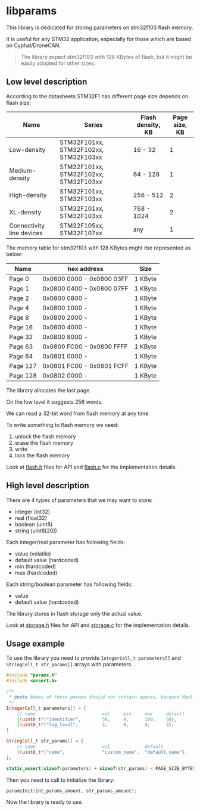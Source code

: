 # libparams

This library is dedicated for storing parameters on stm32f103 flash memory.

It is useful for any STM32 application, especially for those which are based on Cyphal/DroneCAN.

> The library expect stm32f103 with 128 KBytes of flash, but it might be easily adopted for other sizes.

## Low level description

According to the datasheets STM32F1 has different page size depends on flash size:

| Name | Series | Flash density, KB | Page size, KB |
| ---- | ------ | ----------------- | ------------- |
| Low-density | STM32F101xx, STM32F102xx, STM32F103xx | 16 - 32 | 1 |
| Medium-density | STM32F101xx, STM32F102xx, STM32F103xx | 64 - 128 | 1 |
| High-density | STM32F101xx, STM32F103xx | 256 - 512 | 2 |
| XL-density | STM32F101xx, STM32F103xx | 768 - 1024 | 2 |
| Connectivity line devices | STM32F105xx, STM32F107xx | any | 1 |

The memory table for stm32f103 with 128 KBytes might rbe represented as below:

| Name    | hex address               | Size        |
| ------- | ------------------------- | ----------- |
| Page 0  | 0x0800 0000 - 0x0800 03FF | 1 KByte     |
| Page 1  | 0x0800 0400 - 0x0800 07FF | 1 KByte     |
| Page 2  | 0x0800 0800 -             | 1 KByte     |
| Page 4  | 0x0800 1000 -             | 1 KByte     |
| Page 8  | 0x0800 2000 -             | 1 KByte     |
| Page 16 | 0x0800 4000 -             | 1 KByte     |
| Page 32 | 0x0800 8000 -             | 1 KByte     |
| Page 63 | 0x0800 FC00 - 0x0800 FFFF | 1 KByte     |
| Page 64 | 0x0801 0000 -             | 1 KByte     |
| Page 127| 0x0801 FC00 - 0x0801 FCFF | 1 KByte     |
| Page 128| 0x0802 0000 -             | 1 KByte     |

The library allocates the last page.

On the low level it suggests 256 words.

We can read a 32-bit word from flash memory at any time.

To write something to flash memory we need:
1. unlock the flash memory
2. erase the flash memory
3. write
4. lock the flash memory

Look at [flash.h](flash.h) files for API and [flash.c](flash.c) for the implementation details.

## High level description

There are 4 types of parameters that we may want to store:
- integer (int32)
- real (float32)
- boolean (uint8)
- string (uint8[20])

Each integer/real parameter has following fields:
- value (volatile)
- default value (hardcoded)
- min (hardcoded)
- max (hardcoded)

Each string/boolean parameter has following fields:
- value
- default value (hardcoded)

The library stores in flash storage only the actual value.

Look at [storage.h](storage.h) files for API and [storage.c](storage.c) for the implementation details.

## Usage example

To use the library you need to provide `IntegerCell_t parameters[]` and `StringCell_t str_params[]` arrays with parameters.

```c++
#include "params.h"
#include <assert.h>

/**
 * @note Names of these params should not contain spaces, because Mavlink console can't handle them
 */
IntegerCell_t parameters[] = {
    // name                         val     min     max     default
    {(uint8_t*)"identifier",        50,     0,      100,    50},
    {(uint8_t*)"log_level",         3,      0,      4,      3},
}

StringCell_t str_params[] = {
    // name                         val             default
    {(uint8_t*)"name",              "custom_name",  "default_name"},
};

static_assert(sizeof(parameters) + sizeof(str_params) < PAGE_SIZE_BYTES, "Parameters are out of flash.");
```

Then you need to call to initialize the library:

```c++
paramsInit(int_params_amount, str_params_amount);
```

Now the library is ready to use.
